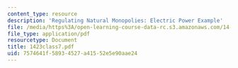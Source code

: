 ```yaml
---
content_type: resource
description: 'Regulating Natural Monopolies: Electric Power Example'
file: /media/https%3A/open-learning-course-data-rc.s3.amazonaws.com/14-23-government-regulation-of-industry-spring-2003/7574641f58934527a41552e5e90aae24_1423class7.pdf
file_type: application/pdf
resourcetype: Document
title: 1423class7.pdf
uid: 7574641f-5893-4527-a415-52e5e90aae24
---
```

